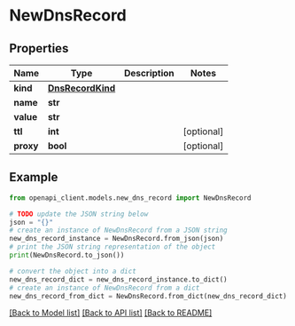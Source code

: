 # NewDnsRecord


## Properties

Name | Type | Description | Notes
------------ | ------------- | ------------- | -------------
**kind** | [**DnsRecordKind**](DnsRecordKind.md) |  | 
**name** | **str** |  | 
**value** | **str** |  | 
**ttl** | **int** |  | [optional] 
**proxy** | **bool** |  | [optional] 

## Example

```python
from openapi_client.models.new_dns_record import NewDnsRecord

# TODO update the JSON string below
json = "{}"
# create an instance of NewDnsRecord from a JSON string
new_dns_record_instance = NewDnsRecord.from_json(json)
# print the JSON string representation of the object
print(NewDnsRecord.to_json())

# convert the object into a dict
new_dns_record_dict = new_dns_record_instance.to_dict()
# create an instance of NewDnsRecord from a dict
new_dns_record_from_dict = NewDnsRecord.from_dict(new_dns_record_dict)
```
[[Back to Model list]](../README.md#documentation-for-models) [[Back to API list]](../README.md#documentation-for-api-endpoints) [[Back to README]](../README.md)


